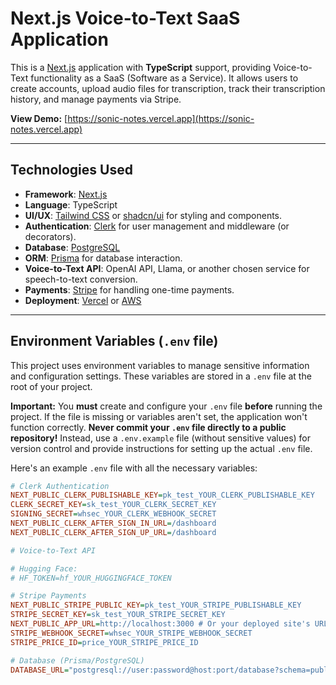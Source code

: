 # Next.js Voice-to-Text SaaS Application

This is a [Next.js](https://nextjs.org) application with **TypeScript** support, providing Voice-to-Text functionality as a SaaS (Software as a Service). It allows users to create accounts, upload audio files for transcription, track their transcription history, and manage payments via Stripe.

**View Demo:** [https://sonic-notes.vercel.app](https://sonic-notes.vercel.app)


---

## Technologies Used

* **Framework**: [Next.js](https://nextjs.org)
* **Language**: TypeScript
* **UI/UX**: [Tailwind CSS](https://tailwindcss.com/) or [shadcn/ui](https://ui.shadcn.com/) for styling and components.
* **Authentication**: [Clerk](https://clerk.com/) for user management and middleware (or decorators).
* **Database**: [PostgreSQL](https://www.postgresql.org/)
* **ORM**: [Prisma](https://www.prisma.io/) for database interaction.
* **Voice-to-Text API**: OpenAI API, Llama, or another chosen service for speech-to-text conversion.
* **Payments**: [Stripe](https://stripe.com/) for handling one-time payments.
* **Deployment**: [Vercel](https://vercel.com/) or [AWS](https://aws.amazon.com/)

---

## Environment Variables (`.env` file)

This project uses environment variables to manage sensitive information and configuration settings. These variables are stored in a `.env` file at the root of your project.

**Important:** You **must** create and configure your `.env` file **before** running the project. If the file is missing or variables aren't set, the application won't function correctly. **Never commit your `.env` file directly to a public repository!** Instead, use a `.env.example` file (without sensitive values) for version control and provide instructions for setting up the actual `.env` file.

Here's an example `.env` file with all the necessary variables:

```ini
# Clerk Authentication
NEXT_PUBLIC_CLERK_PUBLISHABLE_KEY=pk_test_YOUR_CLERK_PUBLISHABLE_KEY
CLERK_SECRET_KEY=sk_test_YOUR_CLERK_SECRET_KEY
SIGNING_SECRET=whsec_YOUR_CLERK_WEBHOOK_SECRET
NEXT_PUBLIC_CLERK_AFTER_SIGN_IN_URL=/dashboard
NEXT_PUBLIC_CLERK_AFTER_SIGN_UP_URL=/dashboard

# Voice-to-Text API 

# Hugging Face:
# HF_TOKEN=hf_YOUR_HUGGINGFACE_TOKEN

# Stripe Payments
NEXT_PUBLIC_STRIPE_PUBLIC_KEY=pk_test_YOUR_STRIPE_PUBLISHABLE_KEY
STRIPE_SECRET_KEY=sk_test_YOUR_STRIPE_SECRET_KEY
NEXT_PUBLIC_APP_URL=http://localhost:3000 # Or your deployed site's URL, e.g., [https://your-app.vercel.app](https://your-app.vercel.app)
STRIPE_WEBHOOK_SECRET=whsec_YOUR_STRIPE_WEBHOOK_SECRET
STRIPE_PRICE_ID=price_YOUR_STRIPE_PRICE_ID

# Database (Prisma/PostgreSQL)
DATABASE_URL="postgresql://user:password@host:port/database?schema=public"